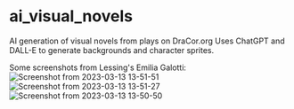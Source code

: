 # ai_visual_novels
AI generation of visual novels from plays on DraCor.org
Uses ChatGPT and DALL-E to generate backgrounds and character sprites.

Some screenshots from Lessing's Emilia Galotti:
![Screenshot from 2023-03-13 13-51-51](https://user-images.githubusercontent.com/127442578/224787010-aaba4d56-5b87-4305-9fc7-b5c16258541b.jpg)
![Screenshot from 2023-03-13 13-51-27](https://user-images.githubusercontent.com/127442578/224787145-99a849c4-cc48-463c-b88a-16f390cbec0a.png)
![Screenshot from 2023-03-13 13-50-50](https://user-images.githubusercontent.com/127442578/224787350-574fc373-6d0f-4eb2-8e42-7204b2f09994.png)
